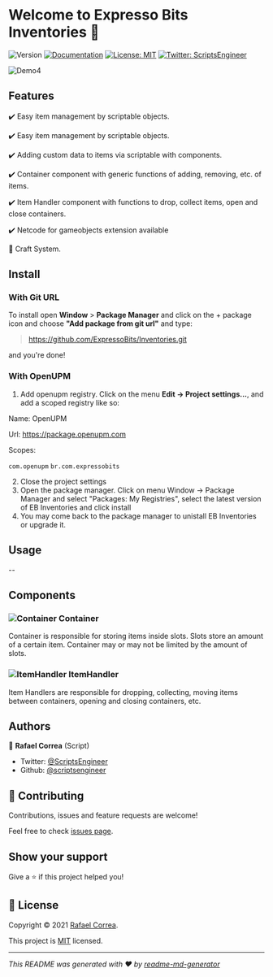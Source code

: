 # Welcome to Expresso Bits Inventories 👋
![Version](https://img.shields.io/badge/version-0.8.0-blue.svg?cacheSeconds=2592000)
[![Documentation](https://img.shields.io/badge/documentation-yes-brightgreen.svg)](todo-doc)
[![License: MIT](https://img.shields.io/badge/License-MIT-yellow.svg)](MIT)
[![Twitter: ScriptsEngineer](https://img.shields.io/twitter/follow/ScriptsEngineer.svg?style=social)](https://twitter.com/ScriptsEngineer)

![Demo4](https://raw.githubusercontent.com/wiki/ExpressoBits/EBConsole/Demo4.gif)

## Features

✔️ Easy item management by scriptable objects.

✔️ Easy item management by scriptable objects.

✔️ Adding custom data to items via scriptable with components.

✔️ Container component with generic functions of adding, removing, etc. of items.

✔️ Item Handler component with functions to drop, collect items, open and close containers.

✔️ Netcode for gameobjects extension available

🔨 Craft System.


## Install

### With Git URL
To install open <b>Window</b> > <b>Package Manager</b> and click on the + package icon and choose <b>"Add package from git url"</b> and type:

> https://github.com/ExpressoBits/Inventories.git

and you're done!

### With OpenUPM
1. Add openupm registry. Click on the menu <b>Edit -> Project settings...</b>, and add a scoped registry like so:

Name: OpenUPM

Url: https://package.openupm.com

Scopes:

```com.openupm```
```br.com.expressobits```


2. Close the project settings
3. Open the package manager. Click on menu Window -> Package Manager and select "Packages: My Registries", select the latest version of EB Inventories and click install
4. You may come back to the package manager to unistall EB Inventories or upgrade it.

## Usage
--

## Components

### ![Container](https://raw.githubusercontent.com/ExpressoBits/Inventories/master/Editor/Textures/Container.png) Container

Container is responsible for storing items inside slots. Slots store an amount of a certain item. Container may or may not be limited by the amount of slots.

### ![ItemHandler](https://raw.githubusercontent.com/ExpressoBits/Inventories/master/Editor/Textures/ItemHandler.png) ItemHandler

Item Handlers are responsible for dropping, collecting, moving items between containers, opening and closing containers, etc.

## Authors

👤 **Rafael Correa**
(Script)
* Twitter: [@ScriptsEngineer](https://twitter.com/ScriptsEngineer)
* Github: [@scriptsengineer](https://github.com/scriptsengineer)


## 🤝 Contributing

Contributions, issues and feature requests are welcome!

Feel free to check [issues page](https://github.com/ExpressoBits/Inventories/issues).

## Show your support

Give a ⭐️ if this project helped you!


## 📝 License

Copyright © 2021 [Rafael Correa](https://github.com/scriptsengineer).

This project is [MIT](MIT) licensed.

***
_This README was generated with ❤️ by [readme-md-generator](https://github.com/kefranabg/readme-md-generator)_